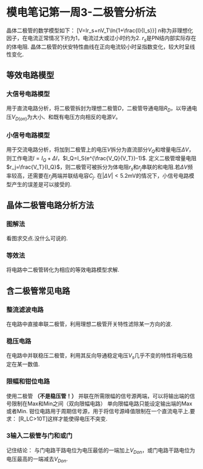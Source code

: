 # 模电笔记第一周3-二极管分析法
晶体二极管的数学模型如下：
\[V=Ir_s+nV_T\ln{1+\frac{I}{I_s}}\]
$n$称为非理想化因子，在电流正常情况下约为1，电流过大或过小时约为2.
$r_s$是PN结内部实际存在的体电阻.
晶体二极管的伏安特性曲线在正向电流较小时呈指数变化，较大时呈线性变化.
## 等效电路模型
### 大信号电路模型
用于直流电路分析，将二极管拆封为理想二极管$D$，二极管导通电阻$R_D$，以导通电压$V_{D(on)}$为大小、和既有电压方向相反的电源$V$。
### 小信号电路模型
用于交流电路分析，将加到二极管上的电压$V$拆分为直流部分$V_Q$和增量电压$\Delta V$，则工作电流$I=I_Q+\Delta I$，$I_Q=I_S(e^{\frac{V_Q}{V_T}}-1)$.
定义二极管增量电阻$r_j=\frac{V_T}{I_Q}$，则二极管可被拆分为体电阻$r_s$和$r_j$串联的和电阻.若$\Delta V$频率较高，还需要在$r_j$两端并联结电容$C_j$.
在$|\Delta V|<5.2\text{mV}$的情况下，小信号电路模型产生的误差是可以接受的.
## 晶体二极管电路分析方法
### 图解法
看图求交点.没什么可说的.
### 等效法
将电路中二极管转化为相应的等效电路模型求解.
## 含二极管常见电路
### 整流滤波电路
在电路中直接串联二极管，利用理想二极管开关特性滤除某一方向的波.
### 稳压电路
在电路中并联稳压二极管，利用其反向导通稳定电压$V_s$几乎不变的特性将电压稳定在某一数值.
### 限幅和钳位电路
使用二极管 **（不是稳压管！）** 并联在所需限幅的信号源两端，可以将输出端的信号限制在Max和Min之间（双向限幅电路）
单向限幅电路只能设定输出端的Max或者Min.
钳位电路用于周期信号源，用于将信号源峰值限制在一个直流电平上.要求：
\[R_LC>10T\]这样才能使得电压不突变.
### 3输入二极管与门和或门
记住结论：
与门电路干路电位为电压最低的一端加上$V_{Don}$，或门电路干路电位为电压最高的一端减去$V_{Don}$.